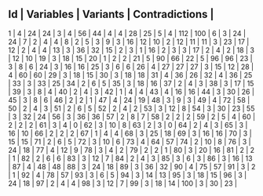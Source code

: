  Id | Variables | Variants | Contradictions |
------------- 
   1 |   4 |  24 |  24 |
   3 |   4 |  56 |  44 |
   4 |   4 |  28 |  25 |
   5 |   4 | 112 | 100 |
   6 |   3 |  24 |  24 |
   7 |   2 |   4 |   4 |
   8 |   2 |   5 |   3 |
   9 |   3 |  16 |  12 |
  10 |   2 |  12 |  11 |
  11 |   3 |  23 |  17 |
  12 |   2 |   4 |   4 |
  13 |   3 |  36 |  32 |
  15 |   2 |   3 |   1 |
  16 |   2 |   3 |   3 |
  17 |   2 |   4 |   2 |
  18 |   3 |  12 |  10 |
  19 |   3 |  18 |  15 |
  20 |   1 |   2 |   2 |
  21 |   5 |  90 |  66 |
  22 |   5 |  96 |  96 |
  23 |   3 |   8 |   6 |
  24 |   3 |  16 |  16 |
  25 |   3 |   6 |   6 |
  26 |   4 |  27 |  27 |
  27 |   3 |  15 |  12 |
  28 |   4 |  60 |  60 |
  29 |   3 |  18 |  15 |
  30 |   3 |  18 |  18 |
  31 |   4 |  36 |  26 |
  32 |   4 |  36 |  25 |
  33 |   3 |  33 |  25 |
  34 |   2 |   6 |   5 |
  35 |   3 |  18 |  16 |
  37 |   2 |   4 |   3 |
  38 |   3 |  17 |  15 |
  39 |   3 |   8 |   4 |
  40 |   2 |   4 |   3 |
  42 |   1 |   4 |   4 |
  43 |   4 |  16 |  16 |
  44 |   3 |  30 |  26 |
  45 |   3 |   8 |   6 |
  46 |   2 |   2 |   1 |
  47 |   4 |  24 |  19 |
  48 |   3 |   9 |   3 |
  49 |   4 |  72 |  58 |
  50 |   2 |   4 |   3 |
  51 |   2 |   6 |   5 |
  52 |   2 |   4 |   2 |
  53 |   3 |  12 |   8 |
  54 |   3 |  30 |  23 |
  55 |   3 |  32 |  24 |
  56 |   3 |  36 |  36 |
  57 |   2 |   8 |   7 |
  58 |   2 |   2 |   2 |
  59 |   2 |   5 |   4 |
  60 |   2 |   2 |   2 |
  61 |   3 |   4 |   0 |
  62 |   3 |  10 |   8 |
  63 |   2 |   3 |   0 |
  64 |   2 |   4 |   3 |
  65 |   3 |  16 |  10 |
  66 |   2 |   2 |   2 |
  67 |   1 |   4 |   4 |
  68 |   3 |  25 |  18 |
  69 |   3 |  16 |  16 |
  70 |   3 |  15 |  15 |
  71 |   2 |   6 |   5 |
  72 |   3 |  10 |   6 |
  73 |   4 |  64 |  57 |
  74 |   2 |  10 |   8 |
  76 |   3 |  24 |  18 |
  77 |   4 |  12 |   9 |
  78 |   3 |   4 |   2 |
  79 |   2 |   2 |   1 |
  80 |   3 |  20 |  16 |
  81 |   2 |   2 |   1 |
  82 |   2 |   6 |   6 |
  83 |   3 |  12 |   7 |
  84 |   2 |   4 |   3 |
  85 |   3 |   6 |   3 |
  86 |   3 |  16 |  13 |
  87 |   4 |  48 |  48 |
  88 |   3 |  24 |  18 |
  89 |   3 |  36 |  32 |
  90 |   4 |  75 |  57 |
  91 |   3 |   2 |   1 |
  92 |   4 |  78 |  57 |
  93 |   3 |   6 |   5 |
  94 |   3 |  14 |  13 |
  95 |   3 |  18 |  15 |
  96 |   3 |  24 |  18 |
  97 |   2 |   4 |   4 |
  98 |   3 |  12 |   7 |
  99 |   3 |  18 |  14 |
 100 |   3 |  30 |  23 |

